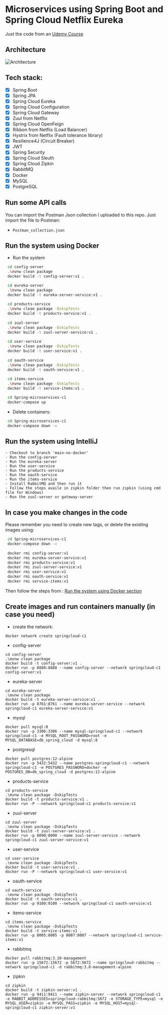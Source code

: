 # Microservices using Spring Boot and Spring Cloud Netflix Eureka
Just the code from an [Udemy Course](https://www.udemy.com/course/microservicios-con-spring-boot-y-spring-cloud/)

## Architecture
![Architecture](https://github.com/canessaalvamiguel/Spring-microservices-c1/blob/main/architecture_design.png?raw=true)

## Tech stack:
- [X] Spring Boot
- [X] Spring JPA
- [X] Spring Cloud Eureka
- [X] Spring Cloud Configuration
- [X] Spring Cloud Gateway
- [X] Zuul from Netflix
- [X] Spring Cloud OpenFeign
- [X] Ribbon from Netflix (Load Balancer)
- [X] Hystrix from Netflix (Fault tolerance library)
- [X] Resilience4J (Circuit Breaker)
- [X] JWT
- [X] Spring Security
- [X] Spring Cloud Sleuth
- [X] Spring Cloud Zipkin
- [X] RabbitMQ
- [X] Docker
- [X] MySQL
- [X] PostgreSQL

## Run some API calls
You can import the Postman Json collection I uploaded to this repo. Just import the file to Postman:
- ```Postman_collection.json```

## Run the system using Docker
- Run the system

```bash
 cd config-server
 .\mvnw clean package
 docker build -t config-server:v1 .

 cd eureka-server
 .\mvnw clean package
 docker build -t eureka-server-service:v1 .
 
 cd products-service
 .\mvnw clean package -DskipTests
 docker build -t products-service:v1 .
 
 cd zuul-server
 .\mvnw clean package -DskipTests
 docker build -t zuul-server-service:v1 .
 
 cd user-service
 .\mvnw clean package -DskipTests
 docker build -t user-service:v1 .
 
 cd oauth-service
 .\mvnw clean package -DskipTests
 docker build -t oauth-service:v1 .
 
 cd items-service
 .\mvnw clean package -DskipTests
 docker build -t service-items:v1 .

 cd Spring-microservices-c1
 docker-compose up
```

- Delete containers:
```bash
 cd Spring-microservices-c1
 docker-compose down -v
```

## Run the system using IntelliJ
```
- Checkout to branch 'main-no-docker'
- Run the config-server
- Run the eureka-server
- Run the user-service
- Run the products-service
- Run the oauth-service
- Run the items-service
- Install RabbitMQ and then run it
- Follow the steps availe in zipkin folder then run zipkin (using cmd file for Windows)
- Run the zuul-server or gateway-server
```

## In case you make changes in the code
Please remember you need to create new tags, or delete the existing images using:
```bash
 cd Spring-microservices-c1
 docker-compose down -v
 
 docker rmi config-server:v1
 docker rmi eureka-server-service:v1
 docker rmi products-service:v1
 docker rmi zuul-server-service:v1
 docker rmi user-service:v1
 docker rmi oauth-service:v1
 docker rmi service-items:v1
```
Then follow the steps from : [Run the system using Docker section](#Run-the-system-using-Docker)

## Create images and run containers manually (in case you need)
- create the network:
```
docker network create springcloud-c1
```
- config-server
```
cd config-server
.\mvnw clean package
docker build -t config-server:v1 .
docker run -p 8888:8888 --name config-server --network springcloud-c1 config-server:v1
```

- eureka-server
```
cd eureka-server
.\mvnw clean package
docker build -t eureka-server-service:v1 .
docker run -p 8761:8761 --name eureka-server-service --network springcloud-c1 eureka-server-service:v1
```

- mysql
```
docker pull mysql:8
docker run -p 3306:3306 --name mysql-springcloud-c1 --network springcloud-c1 -e MYSQL_ROOT_PASSWORD=root -e MYSQL_DATABASE=db_spring_cloud -d mysql:8
```

- postgresql
```
docker pull postgres:12-alpine
docker run -p 5432:5432 --name postgres-springcloud-c1 --network springcloud-c1 -e POSTGRES_PASSWORD=docker -e POSTGRES_DB=db_spring_cloud -d postgres:12-alpine
```

- products-service
```
cd products-service
.\mvnw clean package -DskipTests
docker build -t products-service:v1 .
docker run -P --network springcloud-c1 products-service:v1
```

- zuul-server
```
cd zuul-server
.\mvnw clean package -DskipTests
docker build -t zuul-server-service:v1 .
docker run -p 8090:8090 --name zuul-server-service --network springcloud-c1 zuul-server-service:v1
```

- user-service
```
cd user-service
.\mvnw clean package -DskipTests
docker build -t user-service:v1 .
docker run -P --network springcloud-c1 user-service:v1
```

- oauth-service
```
cd oauth-service
.\mvnw clean package -DskipTests
docker build -t oauth-service:v1 .
docker run -p 9100:9100 --network springcloud-c1 oauth-service:v1
```

- items-service
```
cd items-service
.\mvnw clean package -DskipTests
docker build -t service-items:v1 .
docker run -p 8005:8005 -p 8007:8007 --network springcloud-c1 service-items:v1
```

- rabbitmq
```
docker pull rabbitmq:3.10-management
docker run -p 15672:15672 -p 5672:5672 --name springcloud-rabbitmq --network springcloud-c1 -d rabbitmq:3.8-management-alpine
```

- zipkin
```
cd zipkin
docker build -t zipkin-server:v1 .
docker run -p 9411:9411 --name zipkin-server --network springcloud-c1 -e RABBIT_ADDRESSES=springcloud-rabbitmq:5672 -e STORAGE_TYPE=mysql -e MYSQL_USER=zipkin -e MYSQL_PASS=zipkin -e MYSQL_HOST=mysql-springcloud-c1 zipkin-server:v1
```
